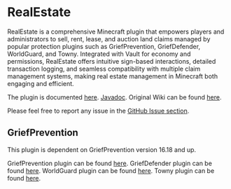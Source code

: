 # RealEstate

RealEstate is a comprehensive Minecraft plugin that empowers players and administrators to sell, rent, lease, and auction land claims managed by popular protection plugins such as GriefPrevention, GriefDefender, WorldGuard, and Towny. Integrated with Vault for economy and permissions, RealEstate offers intuitive sign-based interactions, detailed transaction logging, and seamless compatibility with multiple claim management systems, making real estate management in Minecraft both engaging and efficient.

The plugin is documented [here](https://www.michael-burgess.xyz/minecraft-plugins/realestate/).
[Javadoc](https://www.michael-burgess.xyz/minecraft-plugins/realestate/javadoc).
Original Wiki can be found [here](https://github.com/EtienneDx/RealEstate/wiki).

Please feel free to report any issue in the [GitHub Issue section](https://github.com/EtienneDx/RealEstate/issues).


## GriefPrevention

This plugin is dependent on GriefPrevention version 16.18 and up.

GriefPrevention plugin can be found [here](https://github.com/GriefPrevention/GriefPrevention).
GriefDefender plugin can be found [here](https://www.spigotmc.org/resources/1-12-2-1-21-4-griefdefender-claim-plugin-grief-prevention-protection.68900/).
WorldGuard plugin can be found [here](https://dev.bukkit.org/projects/worldguard).
Towny plugin can be found [here](https://www.spigotmc.org/resources/towny-advanced.72694/).